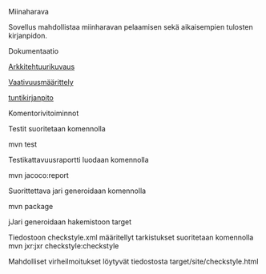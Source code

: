﻿Miinaharava

Sovellus mahdollistaa miinharavan pelaamisen sekä aikaisempien tulosten kirjanpidon.

Dokumentaatio

[Arkkitehtuurikuvaus](dokumentaatio/arkkitehtuuri.odt)

[Vaativuusmäärittely](dokumentaatio/vaativuusmäärittely.odt)

[tuntikirjanpito](dokumentaatio/tuntikirjanpito.odt)

Komentorivitoiminnot

Testit suoritetaan komennolla

mvn test

Testikattavuusraportti luodaan komennolla

mvn jacoco:report

Suorittettava jari generoidaan komennolla

mvn package

jJari generoidaan hakemistoon target

Tiedostoon checkstyle.xml määritellyt tarkistukset suoritetaan komennolla mvn jxr:jxr checkstyle:checkstyle

Mahdolliset virheilmoitukset löytyvät tiedostosta target/site/checkstyle.html
